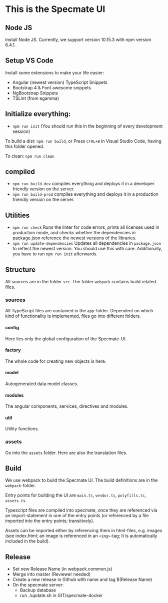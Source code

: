 # This is the Specmate UI

## Node JS

Install Node JS. Currently, we support version 10.15.3 with npm version 6.4.1.

## Setup VS Code

Install some extensions to make your life easier:

- Angular (newest version) TypeScript Snippets
- Bootstrap 4 & Font awesome snippets
- NgBootstrap Snippets
- TSLint (from egamma)

## Initialize everything:

- ```npm run init``` (You should run this in the beginning of every development session)

To build a dist: ```npm run build```, or Press ```CTRL+B``` in Visual Studio Code, having this folder opened.

To clean: ```npm run clean```

## compiled

- ```npm run build-dev``` compiles everything and deploys it in a developer friendly version on the server.
- ```npm run build-prod``` compiles everything and deploys it in a production friendly version on the server.

## Utilities

- ```npm run check``` Runs the linter for code errors, prints all licenses used in production mode, and checks whether the dependencies in package.json reference the newest versions of the libraries.
- ```npm run update-dependencies``` Updates all dependencies in ```package.json``` to reflect the newest version. You should use this with care. Additionally, you have to run ```npm run init``` afterwards.

## Structure

All sources are in the folder ```src```. The folder ```webpack``` contains build related files.

### sources

All TypeScript files are contained in the ```app```-folder. Dependent on which kind of functionality is implemented, files go into different folders.

#### config

Here lies only the global configuration of the Specmate-UI.

#### factory

The whole code for creating new objects is here.

#### model

Autogenerated data model classes.

#### modules

The angular components, services, directives and modules.

#### util

Utility functions.

### assets

Go into the ```assets``` folder. Here are also the translation files.

## Build

We use webpack to build the Specmate UI. The build definitions are in the ```webpack```-folder.

Entry points for building the UI are ```main.ts```, ```vendor.ts```, ```polyfills.ts```, ```assets.ts```. 

Typescript files are compiled into specmate, once they are referenced via an import-statement in one of the entry points (or referenced by a file imported into the entry points; transitively).

Assets can be imported either by referencing them in html-files, e.g. images (see index.html; an image is referenced in an ```<img>```-tag; it is automatically included in the build).

## Release

- Set new Release Name (in webpack.common.js)
- Merge into master (Reviewer needed)
- Create a new release in Github with name and tag $(Release Name)
- On the specmate server:
    - Backup database
    - run ./update.sh in GIT/specmate-docker